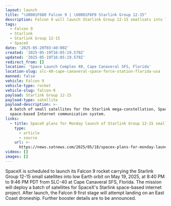 ```yaml
---
layout: launch
title: "\U0001F680 Falcon 9 | \U0001F6F0 Starlink Group 12-15"
description: Falcon 9 will launch Starlink Group 12-15 smallsats into low Earth orbit.
tags:
  - Falcon 9
  - Starlink
  - Starlink Group 12-15
  - SpaceX
date: '2025-05-20T03:40:00Z'
created: '2025-05-19T16:05:19.579Z'
updated: '2025-05-19T16:05:19.579Z'
redirect_from: []
location: 'Space Launch Complex 40, Cape Canaveral SFS, Florida'
location-slug: slc-40-cape-canaveral-space-force-station-florida-usa
manned: false
vehicle: Falcon 9
vehicle-type: rocket
vehicle-slug: falcon-9
payload: Starlink Group 12-15
payload-type: satellite
payload-description: >-
  A batch of small satellites for the Starlink mega-constellation, SpaceX's
  space-based Internet communication system.
links:
  - title: SpaceX plans for Monday launch of Starlink Group 12-15 smallsats
    type:
      - article
      - source
    url: >-
      https://news.satnews.com/2025/05/18/spacex-plans-for-monday-launch-of-starlink-group-12-15-smallsats/
videos: []
images: []
---
```

SpaceX is scheduled to launch its Falcon 9 rocket carrying the Starlink Group 12-15 small satellites into low Earth orbit on May 19, 2025, at 8:40 PM to 9:46 PM PDT from SLC-40 at Cape Canaveral SFS, Florida. The mission will deploy a batch of satellites for SpaceX's Starlink space-based internet project. After launch, the Falcon 9 first stage will attempt landing on an East Coast droneship. Further booster details are to be announced.
